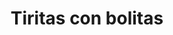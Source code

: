 ---
title: Tiritas con bolitas
date: 
draft: false

# descripcion
description : Tiritas con bolitas

materials: Plata 925

color: Plateado

dimensions: 5,5cm

code: 01-01-0015

type: "Aros"

categories: []

# Images
# first image will be shown in the product page
images:
  # - image: "images/path_to_image"
  # La ubicacion de las imagenes es imagenes/Aros/Aros.Colgantes/01-01-0015-tiritas-con-bolitas
  - image: "./images/aros/colgantes/01-01-0015-tiritas-con-bolitas_a.jpeg"
  - image: "./images/aros/colgantes/01-01-0015-tiritas-con-bolitas_b.jpeg"
---